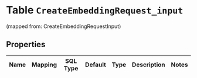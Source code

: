 
# Table `CreateEmbeddingRequest_input`
(mapped from: CreateEmbeddingRequestInput)

## Properties
Name | Mapping | SQL Type | Default | Type | Description | Notes
---- | ------- | -------- | ------- | ---- | ----------- | -----


